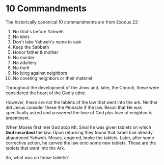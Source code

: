 # 10 Commandments 

The historically canonical 10 commandments are from Exodus 22:

1. No God's before Yahweh
2. No idols
3. Don't take Yahweh's name in vain
4. Keep the Sabbath 
5. Honor father & mother
6. No murder
7. No adultery 
8. No theft
9. No lying against neighbors
10. No coveting neighbors or their materiel

Throughout the development of the Jews and, later, the Church, these were considered the heart of the Godly ethic.

However, these are not the tablets of the law that went into the ark.
Neither did Jesus consider these the Pinnacle if the law.
Recall that He was specifically asked and answered the love of God _plus_ love of neighbor is preeminent.

When Moses first met God atop Mt. Sinai he was given tablets on which **God inscribed** the law.
Upon returning they found that Israel had already abandoned Yahweh.
Moses, angered, broke the tablets.
Later, after some corrective action, he carved the law onto some new tablets.
These are the tablets that went into the Ark.

So, what was on those tablets?